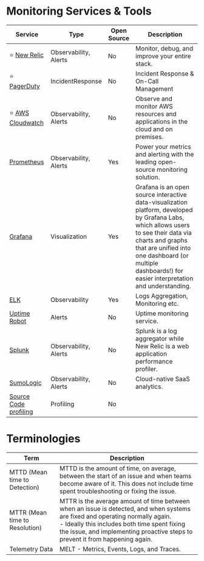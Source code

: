 
# Monitoring Services & Tools

| Service                                                                                   | Type                  | Open Source | Description                                                                                                                                                                                                                                                         |
|-------------------------------------------------------------------------------------------|-----------------------|-------------|---------------------------------------------------------------------------------------------------------------------------------------------------------------------------------------------------------------------------------------------------------------------|
| :star: [New Relic](NewRelic.md)                                                           | Observability, Alerts | No          | Monitor, debug, and improve your entire stack.                                                                                                                                                                                                                      |
| :star: [PagerDuty](IncidentResponse/PagerDuty.md)                                         | IncidentResponse      | No          | Incident Response & On-Call Management                                                                                                                                                                                                                              |
| :star: [AWS Cloudwatch](../2_AWSServices/8_ObservabilityLogsServices/AmazonCloudWatch/Readme.md) | Observability, Alerts | No          | Observe and monitor AWS resources and applications in the cloud and on premises.                                                                                                                                                                                    |
| [Prometheus](Prometheus.md)                                                               | Observability, Alerts | Yes         | Power your metrics and alerting with the leading open-source monitoring solution.                                                                                                                                                                                   |
| [Grafana](https://grafana.com/)                                                           | Visualization         | Yes         | Grafana is an open source interactive data-visualization platform, developed by Grafana Labs, which allows users to see their data via charts and graphs that are unified into one dashboard (or multiple dashboards!) for easier interpretation and understanding. |
| [ELK](ELK.md)                                                                             | Observability         | Yes         | Logs Aggregation, Monitoring etc.                                                                                                                                                                                                                                   |
| [Uptime Robot](https://uptimerobot.com/)                                                  | Alerts                | No          | Uptime monitoring service.                                                                                                                                                                                                                                          |
| [Splunk](https://www.splunk.com/)                                                         | Observability, Alerts | No          | Splunk is a log aggregator while New Relic is a web application performance profiler.                                                                                                                                                                               |
| [SumoLogic](https://www.sumologic.com/)                                                   | Observability, Alerts | No          | Cloud-native SaaS analytics.                                                                                                                                                                                                                                        |
| [Source Code profiling](https://aws.amazon.com/codeguru/)                                 | Profiling             | No          |                                                                                                                                                                                                                                                                     |

# Terminologies

| Term                           | Description                                                                                                                                                                                                                                                        |
|--------------------------------|--------------------------------------------------------------------------------------------------------------------------------------------------------------------------------------------------------------------------------------------------------------------|
| MTTD (Mean time to Detection)  | MTTD is the amount of time, on average, between the start of an issue and when teams become aware of it. This does not include time spent troubleshooting or fixing the issue.                                                                                     |
| MTTR (Mean time to Resolution) | MTTR is the average amount of time between when an issue is detected, and when systems are fixed and operating normally again. <br/>- Ideally this includes both time spent fixing the issue, and implementing proactive steps to prevent it from happening again. |
| Telemetry Data                 | MELT - Metrics, Events, Logs, and Traces.                                                                                                                                                                                                                          |


